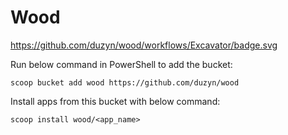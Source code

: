 # Wood

https://github.com/duzyn/wood/workflows/Excavator/badge.svg

Run below command in PowerShell to add the bucket:

    scoop bucket add wood https://github.com/duzyn/wood

Install apps from this bucket with below command:

    scoop install wood/<app_name>
